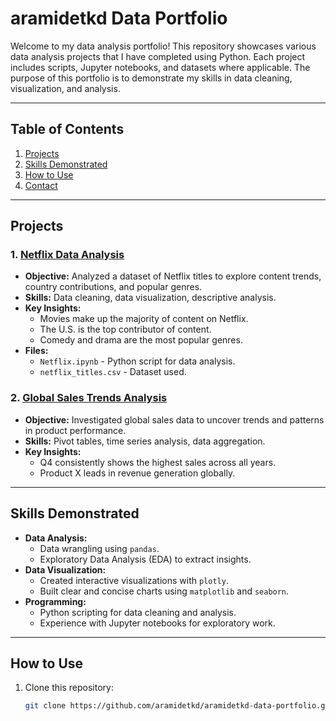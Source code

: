# aramidetkd Data Portfolio

Welcome to my data analysis portfolio! This repository showcases various data analysis projects that I have completed using Python. Each project includes scripts, Jupyter notebooks, and datasets where applicable. The purpose of this portfolio is to demonstrate my skills in data cleaning, visualization, and analysis.

---

## **Table of Contents**
1. [Projects](#projects)
2. [Skills Demonstrated](#skills-demonstrated)
3. [How to Use](#how-to-use)
4. [Contact](#contact)

---

## **Projects**

### 1. **[Netflix Data Analysis](./netflix-analysis/)**
   - **Objective:** Analyzed a dataset of Netflix titles to explore content trends, country contributions, and popular genres.
   - **Skills:** Data cleaning, data visualization, descriptive analysis.
   - **Key Insights:**
     - Movies make up the majority of content on Netflix.
     - The U.S. is the top contributor of content.
     - Comedy and drama are the most popular genres.
   - **Files:**
     - `Netflix.ipynb` - Python script for data analysis.
     - `netflix_titles.csv` - Dataset used.

### 2. **[Global Sales Trends Analysis](./sales-trends/)**
   - **Objective:** Investigated global sales data to uncover trends and patterns in product performance.
   - **Skills:** Pivot tables, time series analysis, data aggregation.
   - **Key Insights:**
     - Q4 consistently shows the highest sales across all years.
     - Product X leads in revenue generation globally.

---

## **Skills Demonstrated**

- **Data Analysis:**
  - Data wrangling using `pandas`.
  - Exploratory Data Analysis (EDA) to extract insights.
- **Data Visualization:**
  - Created interactive visualizations with `plotly`.
  - Built clear and concise charts using `matplotlib` and `seaborn`.
- **Programming:**
  - Python scripting for data cleaning and analysis.
  - Experience with Jupyter notebooks for exploratory work.

---

## **How to Use**
1. Clone this repository:
   ```bash
   git clone https://github.com/aramidetkd/aramidetkd-data-portfolio.git
